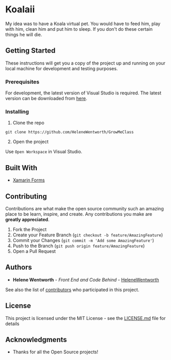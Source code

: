 # Koalaii

My idea was to have a Koala virtual pet. You would have to feed him, play with him,
clean him and put him to sleep. If you don't do these certain things he will die.

## Getting Started

These instructions will get you a copy of the project up and running on your local machine for development and testing purposes.

### Prerequisites

For development, the latest version of Visual Studio is required. The latest version can be downloaded from [here](https://visualstudio.microsoft.com/downloads/).

<!--A step by step series of examples that tell you how to get a development env running-->
### Installing

1. Clone the repo
```
git clone https://github.com/HeleneWentworth/GrowMeClass
```
2. Open the project

Use `Open Workspace` in Visual Studio.


## Built With

* [Xamarin Forms](https://docs.microsoft.com/en-us/xamarin/xamarin-forms/)


## Contributing

Contributions are what make the open source community such an amazing place to be learn, inspire, and create. Any contributions you make are **greatly appreciated**.

1. Fork the Project
2. Create your Feature Branch (`git checkout -b feature/AmazingFeature`)
3. Commit your Changes (`git commit -m 'Add some AmazingFeature'`)
4. Push to the Branch (`git push origin feature/AmazingFeature`)
5. Open a Pull Request

## Authors

* **Helene Wentworth** - *Front End and Code Behind* - [HeleneWentworth](https://github.com/HeleneWentworth/GrowMeClass)

See also the list of [contributors](https://github.com/your/project/contributors) who participated in this project.

## License

This project is licensed under the MIT License - see the [LICENSE.md](LICENSE.md) file for details

## Acknowledgments
* Thanks for all the Open Source projects!
